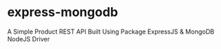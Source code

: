 # express-mongodb
A Simple Product REST API Built Using Package ExpressJS &amp; MongoDB NodeJS Driver
